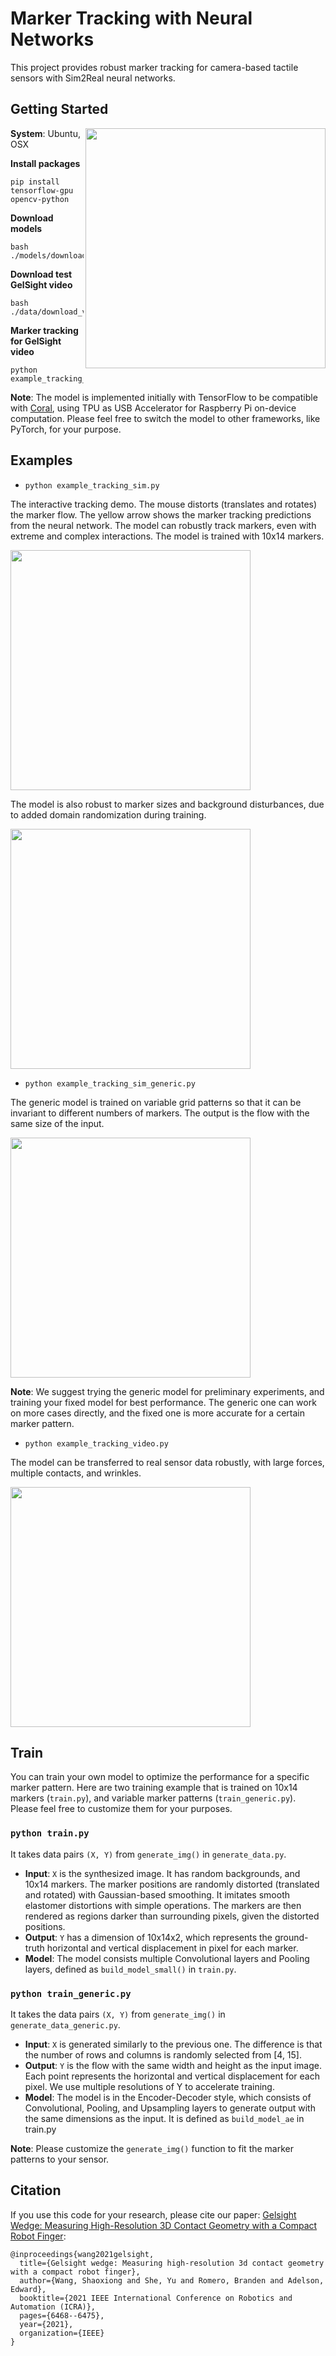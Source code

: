 # Marker Tracking with Neural Networks

This project provides robust marker tracking for camera-based tactile sensors with Sim2Real neural networks.

## Getting Started

<img src="https://github.com/wx405557858/neural_tracking/blob/media/imgs/output_example.gif" align="right" width=384>

**System**: Ubuntu, OSX

**Install packages**

```
pip install tensorflow-gpu opencv-python
```

**Download models**

```
bash ./models/download_model.sh
```

**Download test GelSight video**

```
bash ./data/download_video.sh
```

**Marker tracking for GelSight video**

```
python example_tracking_video.py
```

**Note**: The model is implemented initially with TensorFlow to be compatible with [Coral](https://coral.ai/products/accelerator), using TPU as USB Accelerator for Raspberry Pi on-device computation. Please feel free to switch the model to other frameworks, like PyTorch, for your purpose.



## Examples
 
* `python example_tracking_sim.py`

The interactive tracking demo. The mouse distorts (translates and rotates) the marker flow. The yellow arrow shows the marker tracking predictions from the neural network. The model can robustly track markers, even with extreme and complex interactions. The model is trained with 10x14 markers.

<img src="https://github.com/wx405557858/neural_tracking/blob/media/imgs/output_sim_example.gif" width=384>

The model is also robust to marker sizes and background disturbances, due to added domain randomization during training.

<img src="https://github.com/wx405557858/neural_tracking/blob/media/imgs/output_sim_example_disturb.gif" width=384>

* `python example_tracking_sim_generic.py`

The generic model is trained on variable grid patterns so that it can be invariant to different numbers of markers. The output is the flow with the same size of the input. 

<img src="https://github.com/wx405557858/neural_tracking/blob/media/imgs/output_sim_generic_example_disturb.gif" width=384>


**Note**: We suggest trying the generic model for preliminary experiments, and training your fixed model for best performance. The generic one can work on more cases directly, and the fixed one is more accurate for a certain marker pattern.

* `python example_tracking_video.py`

The model can be transferred to real sensor data robustly, with large forces, multiple contacts, and wrinkles.

<img src="https://github.com/wx405557858/neural_tracking/blob/media/imgs/output_example.gif" width=384>

## Train

You can train your own model to optimize the performance for a specific marker pattern. Here are two training example that is trained on 10x14 markers (`train.py`), and variable marker patterns (`train_generic.py`). Please feel free to customize them for your purposes.

### `python train.py`

It takes data pairs `(X, Y)` from `generate_img()` in `generate_data.py`. 

* **Input**: `X` is the synthesized image. It has random backgrounds, and 10x14 markers. The marker positions are randomly distorted (translated and rotated) with Gaussian-based smoothing. It imitates smooth elastomer distortions with simple operations. The markers are then rendered as regions darker than surrounding pixels, given the distorted positions.
* **Output**: `Y` has a dimension of 10x14x2, which represents the ground-truth horizontal and vertical displacement in pixel for each marker.
* **Model**: The model consists multiple Convolutional layers and Pooling layers, defined as `build_model_small()` in `train.py`.

### `python train_generic.py`

It takes the data pairs `(X, Y)` from `generate_img()` in `generate_data_generic.py`.

* **Input**: `X` is generated similarly to the previous one. The difference is that the number of rows and columns is randomly selected from [4, 15].
* **Output**: `Y` is the flow with the same width and height as the input image. Each point represents the horizontal and vertical displacement for each pixel. We use multiple resolutions of Y to accelerate training.
* **Model**: The model is in the Encoder-Decoder style, which consists of Convolutional, Pooling, and Upsampling layers to generate output with the same dimensions as the input. It is defined as `build_model_ae` in train.py

**Note**: Please customize the `generate_img()` function to fit the marker patterns to your sensor.

## Citation
If you use this code for your research, please cite our paper: [Gelsight Wedge: Measuring High-Resolution 3D Contact Geometry with a Compact Robot Finger](https://arxiv.org/pdf/2106.08851.pdf):

```
@inproceedings{wang2021gelsight,
  title={Gelsight wedge: Measuring high-resolution 3d contact geometry with a compact robot finger},
  author={Wang, Shaoxiong and She, Yu and Romero, Branden and Adelson, Edward},
  booktitle={2021 IEEE International Conference on Robotics and Automation (ICRA)},
  pages={6468--6475},
  year={2021},
  organization={IEEE}
}
```